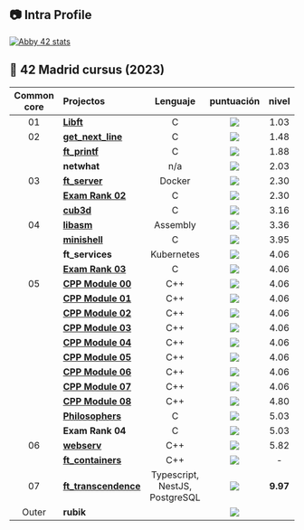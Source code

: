 ## :camera: Intra Profile

[![Abby 42 stats](https://badge42.vercel.app/api/v2/cl1n94s07000609myixypisjj/stats?cursusId=21&coalitionId=85)](https://profile.intra.42.fr/users/abigamas)

## :notebook_with_decorative_cover: 42 Madrid cursus (2023)


| Common core | Projectos                                                                             |            Lenguaje            |                                      puntuación                                       |  nivel   |
| :----: | :----------------------------------------------------------------------------------- | :----------------------------: | :------------------------------------------------------------------------------: | :------: |
|   01   | [**Libft**](https://github.com/abbyenredes/42-Madrid-Cursus/tree/main/libft)                             |               C                | ![](https://badge42.vercel.app/api/v2/cl1n94s07000609myixypisjj/project/1848854) |   1.03   |
|   02   | [**get_next_line**](https://github.com/jwon42/42cursus_02_get_next_line)             |               C                | ![](https://badge42.vercel.app/api/v2/cl1n94s07000609myixypisjj/project/1899564) |   1.48   |
|        | [**ft_printf**](https://github.com/jwon42/42cursus_03_ft_printf)                     |               C                | ![](https://badge42.vercel.app/api/v2/cl1n94s07000609myixypisjj/project/1899907) |   1.88   |
|        | **netwhat**                                                                          |              n/a               | ![](https://badge42.vercel.app/api/v2/cl1n94s07000609myixypisjj/project/1899563) |   2.03   |
|   03   | [**ft_server**](https://github.com/jwon42/42cursus_05_ft_server)                     |             Docker             | ![](https://badge42.vercel.app/api/v2/cl1n94s07000609myixypisjj/project/1901940) |   2.30   |
|        | [**Exam Rank 02**](https://github.com/jwon42/42cursus_06_exam_rank_02)               |               C                | ![](https://badge42.vercel.app/api/v2/cl1n94s07000609myixypisjj/project/1902264) |   2.30   |
|        | [**cub3d**](https://github.com/jwon42/42cursus_07_cub3d)                             |               C                | ![](https://badge42.vercel.app/api/v2/cl1n94s07000609myixypisjj/project/1901941) |   3.16   |
|   04   | [**libasm**](https://github.com/jwon42/42cursus_08_libasm)                           |            Assembly            | ![](https://badge42.vercel.app/api/v2/cl1n94s07000609myixypisjj/project/1947519) |   3.36   |
|        | [**minishell**](https://github.com/jwon42/42cursus_09_minishell)                     |               C                | ![](https://badge42.vercel.app/api/v2/cl1n94s07000609myixypisjj/project/1947521) |   3.95   |
|        | **ft_services**                                                                      |           Kubernetes           | ![](https://badge42.vercel.app/api/v2/cl1n94s07000609myixypisjj/project/1947520) |   4.06   |
|        | [**Exam Rank 03**](https://github.com/jwon42/42cursus_11_exam_rank_03)               |               C                | ![](https://badge42.vercel.app/api/v2/cl1n94s07000609myixypisjj/project/1947522) |   4.06   |
|   05   | [**CPP Module 00**](https://github.com/jwon42/42cursus_12_CPP_Module/tree/master/00) |              C++               | ![](https://badge42.vercel.app/api/v2/cl1n94s07000609myixypisjj/project/2020304) |   4.06   |
|        | [**CPP Module 01**](https://github.com/jwon42/42cursus_12_CPP_Module/tree/master/01) |              C++               | ![](https://badge42.vercel.app/api/v2/cl1n94s07000609myixypisjj/project/2062215) |   4.06   |
|        | [**CPP Module 02**](https://github.com/jwon42/42cursus_12_CPP_Module/tree/master/02) |              C++               | ![](https://badge42.vercel.app/api/v2/cl1n94s07000609myixypisjj/project/2073551) |   4.06   |
|        | [**CPP Module 03**](https://github.com/jwon42/42cursus_12_CPP_Module/tree/master/03) |              C++               | ![](https://badge42.vercel.app/api/v2/cl1n94s07000609myixypisjj/project/2074118) |   4.06   |
|        | [**CPP Module 04**](https://github.com/jwon42/42cursus_12_CPP_Module/tree/master/04) |              C++               | ![](https://badge42.vercel.app/api/v2/cl1n94s07000609myixypisjj/project/2076063) |   4.06   |
|        | [**CPP Module 05**](https://github.com/jwon42/42cursus_12_CPP_Module/tree/master/05) |              C++               | ![](https://badge42.vercel.app/api/v2/cl1n94s07000609myixypisjj/project/2078912) |   4.06   |
|        | [**CPP Module 06**](https://github.com/jwon42/42cursus_12_CPP_Module/tree/master/06) |              C++               | ![](https://badge42.vercel.app/api/v2/cl1n94s07000609myixypisjj/project/2079338) |   4.06   |
|        | [**CPP Module 07**](https://github.com/jwon42/42cursus_12_CPP_Module/tree/master/07) |              C++               | ![](https://badge42.vercel.app/api/v2/cl1n94s07000609myixypisjj/project/2080159) |   4.06   |
|        | [**CPP Module 08**](https://github.com/jwon42/42cursus_12_CPP_Module/tree/master/08) |              C++               | ![](https://badge42.vercel.app/api/v2/cl1n94s07000609myixypisjj/project/2082040) |   4.80   |
|        | [**Philosophers**](https://github.com/jwon42/42cursus_13_Philosophers)               |               C                | ![](https://badge42.vercel.app/api/v2/cl1n94s07000609myixypisjj/project/2088630) |   5.03   |
|        | **Exam Rank 04**                                                                     |               C                | ![](https://badge42.vercel.app/api/v2/cl1n94s07000609myixypisjj/project/2103283) |   5.03   |
|   06   | [**webserv**](https://github.com/ftinx/webserv)                                      |              C++               | ![](https://badge42.vercel.app/api/v2/cl1n94s07000609myixypisjj/project/2153405) |   5.82   |
|        | [**ft_containers**](https://github.com/jwon42/42cursus_16_ft_containers)             |              C++               | ![](https://badge42.vercel.app/api/v2/cl1n94s07000609myixypisjj/project/2162513) |    -     |
|   07   | [**ft_transcendence**](https://github.com/transcendence42/ft_transcendence)          | Typescript, NestJS, PostgreSQL | ![](https://badge42.vercel.app/api/v2/cl1n94s07000609myixypisjj/project/2386505) | **9.97** |
| Outer  | **rubik**                                                                            |                                | ![](https://badge42.vercel.app/api/v2/cl1n94s07000609myixypisjj/project/2420283) |          |
